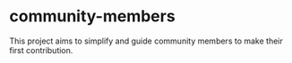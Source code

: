 # community-members
This project aims to simplify and guide community members to make their first contribution.
